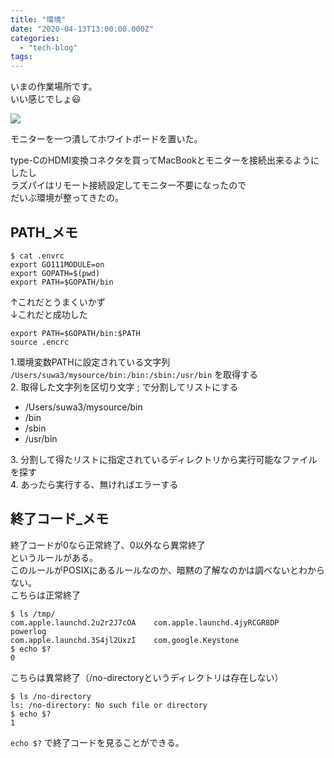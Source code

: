 ```yaml
---
title: "環境"
date: "2020-04-13T13:00:00.000Z"
categories: 
  - "tech-blog"
tags: 
---
```


いまの作業場所です。  
いい感じでしょ😃

![](https://media.discordapp.net/attachments/691136272869359617/699456655888482336/IMG_20200414_121000.jpg?width=1366&height=1025)

モニターを一つ潰してホワイトボードを置いた。

type-CのHDMI変換コネクタを買ってMacBookとモニターを接続出来るようにしたし  
ラズパイはリモート接続設定してモニター不要になったので  
だいぶ環境が整ってきたの。

## PATH\_メモ

```
$ cat .envrc 
export GO111MODULE=on
export GOPATH=$(pwd)
export PATH=$GOPATH/bin
```

↑これだとうまくいかず  
↓これだと成功した

```
export PATH=$GOPATH/bin:$PATH
source .encrc
```

1.環境変数PATHに設定されている文字列 `/Users/suwa3/mysource/bin:/bin:/sbin:/usr/bin` を取得する  
2\. 取得した文字列を区切り文字 ; で分割してリストにする

- /Users/suwa3/mysource/bin
- /bin
- /sbin
- /usr/bin

3\. 分割して得たリストに指定されているディレクトリから実行可能なファイルを探す  
4\. あったら実行する、無ければエラーする

## 終了コード\_メモ

終了コードが0なら正常終了、0以外なら異常終了  
というルールがある。  
このルールがPOSIXにあるルールなのか、暗黙の了解なのかは調べないとわからない。  
こちらは正常終了

```
$ ls /tmp/
com.apple.launchd.2u2r2J7cOA    com.apple.launchd.4jyRCGR8DP    powerlog
com.apple.launchd.3S4jl2UxzI    com.google.Keystone
$ echo $?
0
```

こちらは異常終了（/no-directoryというディレクトリは存在しない）

```
$ ls /no-directory
ls: /no-directory: No such file or directory
$ echo $?
1
```

`echo $?` で終了コードを見ることができる。
